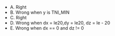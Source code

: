 
- A. Right
- B. Wrong when y is TNI_MIN
- C. Right
- D. Wrong when dx = le20,dy = le20, dz = le - 20
- E. Wrong when dx == 0 and dz != 0